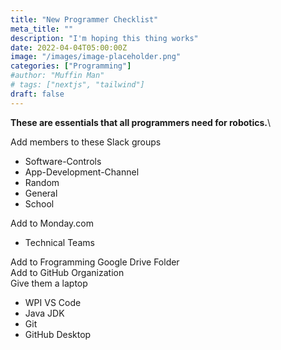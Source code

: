 ```yaml
---
title: "New Programmer Checklist"
meta_title: ""
description: "I'm hoping this thing works"
date: 2022-04-04T05:00:00Z
image: "/images/image-placeholder.png"
categories: ["Programming"]
#author: "Muffin Man"
# tags: ["nextjs", "tailwind"]
draft: false
---
```

**These are essentials that all programmers need for robotics.**\

Add members to these Slack groups
- Software-Controls
- App-Development-Channel
- Random
- General
- School

Add to Monday.com
- Technical Teams

Add to Frogramming Google Drive Folder\
Add to GitHub Organization\
Give them a laptop
- WPI VS Code
- Java JDK
- Git
- GitHub Desktop